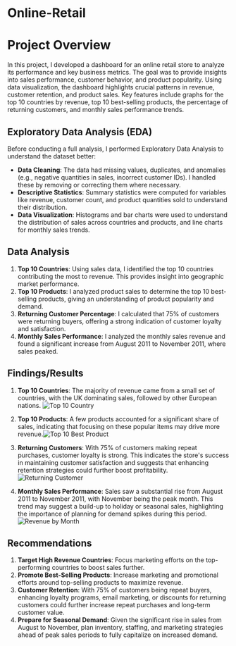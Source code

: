 # Online-Retail
# Project Overview

In this project, I developed a dashboard for an online retail store to analyze its performance and key business metrics. The goal was to provide insights into sales performance, customer behavior, and product popularity. Using data visualization, the dashboard highlights crucial patterns in revenue, customer retention, and product sales. Key features include graphs for the top 10 countries by revenue, top 10 best-selling products, the percentage of returning customers, and monthly sales performance trends.

## Exploratory Data Analysis (EDA)

Before conducting a full analysis, I performed Exploratory Data Analysis to understand the dataset better:

- **Data Cleaning**: The data had missing values, duplicates, and anomalies (e.g., negative quantities in sales, incorrect customer IDs). I handled these by removing or correcting them where necessary.
- **Descriptive Statistics**: Summary statistics were computed for variables like revenue, customer count, and product quantities sold to understand their distribution.
- **Data Visualization**: Histograms and bar charts were used to understand the distribution of sales across countries and products, and line charts for monthly sales trends.

## Data Analysis

1. **Top 10 Countries**: Using sales data, I identified the top 10 countries contributing the most to revenue. This provides insight into geographic market performance.
2. **Top 10 Products**: I analyzed product sales to determine the top 10 best-selling products, giving an understanding of product popularity and demand.
3. **Returning Customer Percentage**: I calculated that 75% of customers were returning buyers, offering a strong indication of customer loyalty and satisfaction.
4. **Monthly Sales Performance**: I analyzed the monthly sales revenue and found a significant increase from August 2011 to November 2011, where sales peaked.

## Findings/Results

1. **Top 10 Countries**: The majority of revenue came from a small set of countries, with the UK dominating sales, followed by other European nations. ![Top 10 Country](https://github.com/user-attachments/assets/89dcb298-e4b8-46cb-ade5-27a0fcd13567)

2. **Top 10 Products**: A few products accounted for a significant share of sales, indicating that focusing on these popular items may drive more revenue.![Top 10 Best Product](https://github.com/user-attachments/assets/92e89f73-ce11-46d3-a913-7a11f908afcc)

3. **Returning Customers**: With 75% of customers making repeat purchases, customer loyalty is strong. This indicates the store's success in maintaining customer satisfaction and suggests that enhancing retention strategies could further boost profitability.![Returning Customer](https://github.com/user-attachments/assets/6239a006-f01f-4718-b664-3e91547cd651)

4. **Monthly Sales Performance**: Sales saw a substantial rise from August 2011 to November 2011, with November being the peak month. This trend may suggest a build-up to holiday or seasonal sales, highlighting the importance of planning for demand spikes during this period.![Revenue by Month](https://github.com/user-attachments/assets/f83f6d60-ea3d-49a3-8770-9b7a70d97c6f)


## Recommendations

1. **Target High Revenue Countries**: Focus marketing efforts on the top-performing countries to boost sales further.
2. **Promote Best-Selling Products**: Increase marketing and promotional efforts around top-selling products to maximize revenue.
3. **Customer Retention**: With 75% of customers being repeat buyers, enhancing loyalty programs, email marketing, or discounts for returning customers could further increase repeat purchases and long-term customer value.
4. **Prepare for Seasonal Demand**: Given the significant rise in sales from August to November, plan inventory, staffing, and marketing strategies ahead of peak sales periods to fully capitalize on increased demand.

